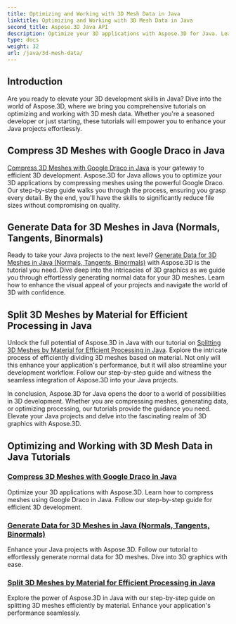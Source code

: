```yaml
---
title: Optimizing and Working with 3D Mesh Data in Java
linktitle: Optimizing and Working with 3D Mesh Data in Java
second_title: Aspose.3D Java API
description: Optimize your 3D applications with Aspose.3D for Java. Learn to compress meshes with Google Draco, generate mesh data, and efficiently process 3D meshes by material.
type: docs
weight: 32
url: /java/3d-mesh-data/
---
```

## Introduction

Are you ready to elevate your 3D development skills in Java? Dive into the world of Aspose.3D, where we bring you comprehensive tutorials on optimizing and working with 3D mesh data. Whether you're a seasoned developer or just starting, these tutorials will empower you to enhance your Java projects effortlessly.

## Compress 3D Meshes with Google Draco in Java

[Compress 3D Meshes with Google Draco in Java](./compress-meshes-google-draco/) is your gateway to efficient 3D development. Aspose.3D for Java allows you to optimize your 3D applications by compressing meshes using the powerful Google Draco. Our step-by-step guide walks you through the process, ensuring you grasp every detail. By the end, you'll have the skills to significantly reduce file sizes without compromising on quality.

## Generate Data for 3D Meshes in Java (Normals, Tangents, Binormals)

Ready to take your Java projects to the next level? [Generate Data for 3D Meshes in Java (Normals, Tangents, Binormals)](./generate-mesh-data/) with Aspose.3D is the tutorial you need. Dive deep into the intricacies of 3D graphics as we guide you through effortlessly generating normal data for your 3D meshes. Learn how to enhance the visual appeal of your projects and navigate the world of 3D with confidence.

## Split 3D Meshes by Material for Efficient Processing in Java

Unlock the full potential of Aspose.3D in Java with our tutorial on [Splitting 3D Meshes by Material for Efficient Processing in Java](./split-meshes-by-material/). Explore the intricate process of efficiently dividing 3D meshes based on material. Not only will this enhance your application's performance, but it will also streamline your development workflow. Follow our step-by-step guide and witness the seamless integration of Aspose.3D into your Java projects.

In conclusion, Aspose.3D for Java opens the door to a world of possibilities in 3D development. Whether you are compressing meshes, generating data, or optimizing processing, our tutorials provide the guidance you need. Elevate your Java projects and delve into the fascinating realm of 3D graphics with Aspose.3D.
## Optimizing and Working with 3D Mesh Data in Java Tutorials
### [Compress 3D Meshes with Google Draco in Java](./compress-meshes-google-draco/)
Optimize your 3D applications with Aspose.3D. Learn how to compress meshes using Google Draco in Java. Follow our step-by-step guide for efficient 3D development.
### [Generate Data for 3D Meshes in Java (Normals, Tangents, Binormals)](./generate-mesh-data/)
Enhance your Java projects with Aspose.3D. Follow our tutorial to effortlessly generate normal data for 3D meshes. Dive into 3D graphics with ease.
### [Split 3D Meshes by Material for Efficient Processing in Java](./split-meshes-by-material/)
Explore the power of Aspose.3D in Java with our step-by-step guide on splitting 3D meshes efficiently by material. Enhance your application's performance seamlessly.